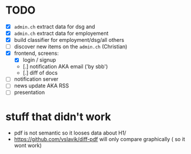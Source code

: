 # TODO

- [X] `admin.ch` extract data for dsg and 
- [X] `admin.ch` extract data for employement
- [X] build classifier for employment/dsg/all others
- [ ] discover new items on the `admin.ch` (Christian)
- [X] frontend, screens:
    - [X] login / signup
    - [.] notification AKA email ('by sbb')
    - [.] diff of docs
- [ ] notification server
- [ ] news update AKA RSS
- [ ] presentation

# stuff that didn't work
 - pdf is not semantic so it looses data about H1/
 - https://github.com/vslavik/diff-pdf will only compare graphically ( so it wont work)
